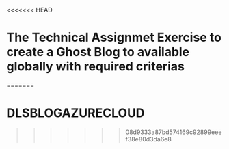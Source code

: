 <<<<<<< HEAD
# The Technical Assignmet Exercise to create a Ghost Blog to available globally with required criterias
=======
# DLSBLOGAZURECLOUD
>>>>>>> 08d9333a87bd574169c92899eeef38e80d3da6e8
